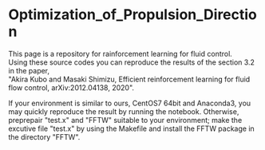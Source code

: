 # Optimization_of_Propulsion_Direction

This page is a repository for rainforcement learning for fluid control.   
Using these source codes you can reproduce the results of the section 3.2 in 
the paper,   
"Akira Kubo and Masaki Shimizu, Efficient reinforcement learning for fluid flow control, arXiv:2012.04138, 2020".     

If your environment is similar to ours, CentOS7 64bit and Anaconda3, you may quickly reproduce the result by running the notebook. 
Otherwise, preprepair "test.x" and "FFTW" suitable to your environment; 
make the excutive file "test.x" by using the Makefile and install the FFTW package in the directory "FFTW".  


